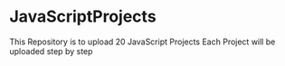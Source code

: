 # JavaScriptProjects
This Repository is to upload 20 JavaScript Projects
Each Project will be uploaded step by step
